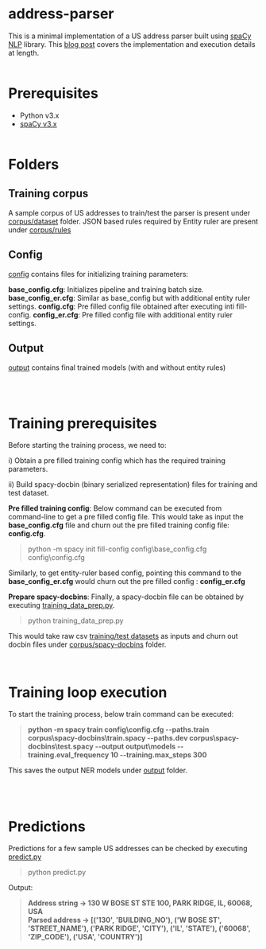 # address-parser
This is a minimal implementation of a US address parser built using [spaCy NLP](https://spacy.io/usage/spacy-101) library. This [blog post]() covers the implementation and execution details at length.
<br><br>
# Prerequisites
- Python v3.x
- [spaCy v3.x](https://spacy.io/usage#installation)
<br><br>
# Folders 

## Training corpus
A sample corpus of US addresses to train/test the parser is present under [corpus/dataset](https://github.com/swapnil-saxena/address-parser/tree/main/corpus/dataset) folder.
JSON based rules required by Entity ruler are present under [corpus/rules]()

## Config
[config](https://github.com/swapnil-saxena/address-parser/tree/main/config) contains files for initializing training parameters:

**base_config.cfg**: Initializes pipeline and training batch size.
**base_config_er.cfg**: Similar as base_config but with additional entity ruler settings.
**config.cfg**: Pre filled config file obtained after executing inti fill-config.
**config_er.cfg**: Pre filled config file with additional entity ruler settings.

##  Output
[output](https://github.com/swapnil-saxena/address-parser/tree/main/output) contains final trained models (with and without entity rules)

<br><br>
# Training prerequisites
Before starting the training process, we need to: 

i) Obtain a pre filled training config which has the required training parameters.

ii) Build spacy-docbin (binary serialized representation) files for training and test dataset.

**Pre filled training config**:   Below command can be executed from command-line to get a pre filled config file. This would take as input the **base_config.cfg** file and churn out the pre filled training config file: **config.cfg**.
>python -m spacy init fill-config config\base_config.cfg config\config.cfg

Similarly, to get entity-ruler based config, pointing this command to the **base_config_er.cfg** would churn out the pre filled config : **config_er.cfg**

**Prepare spacy-docbins**: Finally, a spacy-docbin file can be obtained by executing [training_data_prep.py](https://github.com/swapnil-saxena/address-parser/blob/main/training_data_prep.py).
>python training_data_prep.py

This would take raw csv [training/test datasets](https://github.com/swapnil-saxena/address-parser/tree/main/corpus/dataset) as inputs and churn out docbin files under [corpus/spacy-docbins](https://github.com/swapnil-saxena/address-parser/tree/main/corpus/spacy-docbins) folder.

<br>

# Training loop execution

To start the training process, below train command can be executed:
>**python -m spacy train config\config.cfg --paths.train corpus\spacy-docbins\train.spacy --paths.dev corpus\spacy-docbins\test.spacy --output output\models --training.eval_frequency 10 --training.max_steps 300**

This saves the output NER models under [output](https://github.com/swapnil-saxena/address-parser/tree/main/output) folder.

<br><br>

# Predictions
Predictions for a few sample US addresses can be checked by executing [predict.py](https://github.com/swapnil-saxena/address-parser/blob/main/predict.py)
>python predict.py

Output:
>**Address string -> 130 W BOSE ST STE 100, PARK RIDGE, IL, 60068, USA  
>Parsed address -> [('130', 'BUILDING_NO'), ('W BOSE ST', 'STREET_NAME'), ('PARK RIDGE', 'CITY'), ('IL', 'STATE'), ('60068', 'ZIP_CODE'), ('USA', 'COUNTRY')]**
